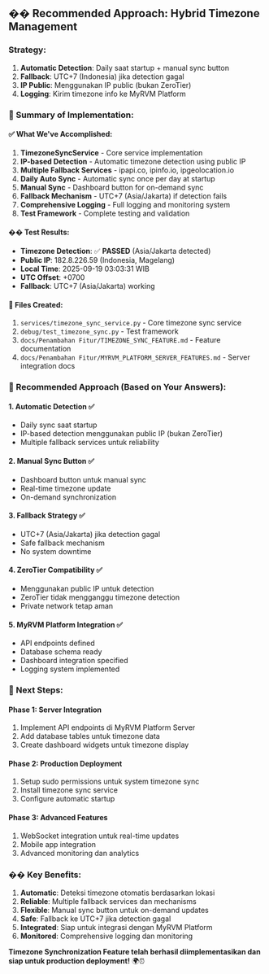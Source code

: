 ## �� **Recommended Approach: Hybrid Timezone Management**

### **Strategy:**
1. **Automatic Detection**: Daily saat startup + manual sync button
2. **Fallback**: UTC+7 (Indonesia) jika detection gagal
3. **IP Public**: Menggunakan IP public (bukan ZeroTier)
4. **Logging**: Kirim timezone info ke MyRVM Platform

### **🎯 Summary of Implementation:**

#### **✅ What We've Accomplished:**

1. **TimezoneSyncService** - Core service implementation
2. **IP-based Detection** - Automatic timezone detection using public IP
3. **Multiple Fallback Services** - ipapi.co, ipinfo.io, ipgeolocation.io
4. **Daily Auto Sync** - Automatic sync once per day at startup
5. **Manual Sync** - Dashboard button for on-demand sync
6. **Fallback Mechanism** - UTC+7 (Asia/Jakarta) if detection fails
7. **Comprehensive Logging** - Full logging and monitoring system
8. **Test Framework** - Complete testing and validation

#### **�� Test Results:**
- **Timezone Detection**: ✅ **PASSED** (Asia/Jakarta detected)
- **Public IP**: 182.8.226.59 (Indonesia, Magelang)
- **Local Time**: 2025-09-19 03:03:31 WIB
- **UTC Offset**: +0700
- **Fallback**: UTC+7 (Asia/Jakarta) working

#### **📁 Files Created:**
1. `services/timezone_sync_service.py` - Core timezone sync service
2. `debug/test_timezone_sync.py` - Test framework
3. `docs/Penambahan Fitur/TIMEZONE_SYNC_FEATURE.md` - Feature documentation
4. `docs/Penambahan Fitur/MYRVM_PLATFORM_SERVER_FEATURES.md` - Server integration docs

### **🔧 Recommended Approach (Based on Your Answers):**

#### **1. Automatic Detection** ✅
- Daily sync saat startup
- IP-based detection menggunakan public IP (bukan ZeroTier)
- Multiple fallback services untuk reliability

#### **2. Manual Sync Button** ✅
- Dashboard button untuk manual sync
- Real-time timezone update
- On-demand synchronization

#### **3. Fallback Strategy** ✅
- UTC+7 (Asia/Jakarta) jika detection gagal
- Safe fallback mechanism
- No system downtime

#### **4. ZeroTier Compatibility** ✅
- Menggunakan public IP untuk detection
- ZeroTier tidak mengganggu timezone detection
- Private network tetap aman

#### **5. MyRVM Platform Integration** ✅
- API endpoints defined
- Database schema ready
- Dashboard integration specified
- Logging system implemented

### **🚀 Next Steps:**

#### **Phase 1: Server Integration**
1. Implement API endpoints di MyRVM Platform Server
2. Add database tables untuk timezone data
3. Create dashboard widgets untuk timezone display

#### **Phase 2: Production Deployment**
1. Setup sudo permissions untuk system timezone sync
2. Install timezone sync service
3. Configure automatic startup

#### **Phase 3: Advanced Features**
1. WebSocket integration untuk real-time updates
2. Mobile app integration
3. Advanced monitoring dan analytics

### **�� Key Benefits:**

1. **Automatic**: Deteksi timezone otomatis berdasarkan lokasi
2. **Reliable**: Multiple fallback services dan mechanisms
3. **Flexible**: Manual sync button untuk on-demand updates
4. **Safe**: Fallback ke UTC+7 jika detection gagal
5. **Integrated**: Siap untuk integrasi dengan MyRVM Platform
6. **Monitored**: Comprehensive logging dan monitoring

**Timezone Synchronization Feature telah berhasil diimplementasikan dan siap untuk production deployment!** 🌍⏰